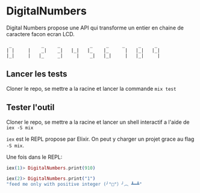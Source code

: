# DigitalNumbers

Digital Numbers propose une API qui transforme un entier en chaine de caractere facon ecran LCD.

```
 _           _     _           _     _     _     _     _ 
| |     |    _|    _|   |_|   |_    |_      |   |_|   |_|
|_|     |   |_     _|     |    _|   |_|     |   |_|     |
```

## Lancer les tests

Cloner le repo, se mettre a la racine et lancer la commande `mix test`

## Tester l'outil

Cloner le repo, se mettre a la racine et lancer un shell interactif a l'aide de `iex -S mix`

`iex` est le REPL propose par Elixir. On peut y charger un projet grace au flag `-S mix`.

Une fois dans le REPL:

```elixir
iex(1)> DigitalNumbers.print(910)

iex(2)> DigitalNumbers.print("1")
"feed me only with positive integer (╯°□°）╯︵ ┻━┻"
```


